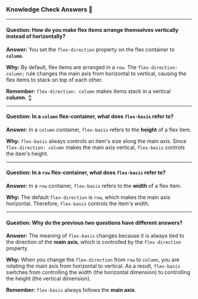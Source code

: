 ### Knowledge Check Answers 🎯

---

#### Question: How do you make flex items arrange themselves vertically instead of horizontally?

**Answer:** You set the `flex-direction` property on the flex container to **`column`**.

**Why:** By default, flex items are arranged in a `row`. The `flex-direction: column;` rule changes the main axis from horizontal to vertical, causing the flex items to stack on top of each other.

**Remember:** `flex-direction: column` makes items stack in a vertical **column**. ↕️

---

#### Question: In a `column` flex-container, what does `flex-basis` refer to?

**Answer:** In a `column` container, `flex-basis` refers to the **height** of a flex item.

**Why:** `flex-basis` always controls an item's size along the main axis. Since `flex-direction: column` makes the main axis vertical, `flex-basis` controls the item's height.

---

#### Question: In a `row` flex-container, what does `flex-basis` refer to?

**Answer:** In a `row` container, `flex-basis` refers to the **width** of a flex item.

**Why:** The default `flex-direction` is `row`, which makes the main axis horizontal. Therefore, `flex-basis` controls the item's width.

---

#### Question: Why do the previous two questions have different answers?

**Answer:** The meaning of `flex-basis` changes because it is always tied to the direction of the **main axis**, which is controlled by the `flex-direction` property.

**Why:** When you change the `flex-direction` from `row` to `column`, you are rotating the main axis from horizontal to vertical. As a result, `flex-basis` switches from controlling the width (the horizontal dimension) to controlling the height (the vertical dimension).

**Remember:** `flex-basis` always follows the **main axis**.